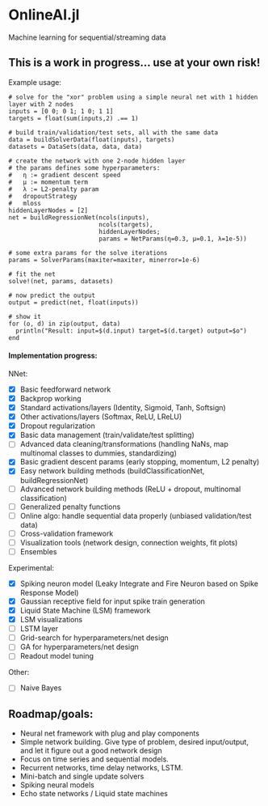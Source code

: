 # OnlineAI.jl

Machine learning for sequential/streaming data

## This is a work in progress... use at your own risk!

Example usage:

```
# solve for the "xor" problem using a simple neural net with 1 hidden layer with 2 nodes
inputs = [0 0; 0 1; 1 0; 1 1]
targets = float(sum(inputs,2) .== 1)

# build train/validation/test sets, all with the same data
data = buildSolverData(float(inputs), targets)
datasets = DataSets(data, data, data)

# create the network with one 2-node hidden layer
# the params defines some hyperparameters:
#   η := gradient descent speed
#   μ := momentum term
#   λ := L2-penalty param
#   dropoutStrategy
#   mloss
hiddenLayerNodes = [2]
net = buildRegressionNet(ncols(inputs),
                         ncols(targets),
                         hiddenLayerNodes;
                         params = NetParams(η=0.3, μ=0.1, λ=1e-5))

# some extra params for the solve iterations
params = SolverParams(maxiter=maxiter, minerror=1e-6)

# fit the net
solve!(net, params, datasets)

# now predict the output
output = predict(net, float(inputs))

# show it
for (o, d) in zip(output, data)
  println("Result: input=$(d.input) target=$(d.target) output=$o")
end
```

#### Implementation progress:

NNet:

- [x] Basic feedforward network
- [x] Backprop working
- [x] Standard activations/layers (Identity, Sigmoid, Tanh, Softsign)
- [x] Other activations/layers (Softmax, ReLU, LReLU)
- [x] Dropout regularization
- [x] Basic data management (train/validate/test splitting)
- [ ] Advanced data cleaning/transformations (handling NaNs, map multinomal classes to dummies, standardizing)
- [x] Basic gradient descent params (early stopping, momentum, L2 penalty)
- [x] Easy network building methods (buildClassificationNet, buildRegressionNet)
- [ ] Advanced network building methods (ReLU + dropout, multinomal classification)
- [ ] Generalized penalty functions
- [ ] Online algo: handle sequential data properly (unbiased validation/test data)
- [ ] Cross-validation framework
- [ ] Visualization tools (network design, connection weights, fit plots)
- [ ] Ensembles

Experimental:

- [x] Spiking neuron model (Leaky Integrate and Fire Neuron based on Spike Response Model)
- [x] Gaussian receptive field for input spike train generation
- [x] Liquid State Machine (LSM) framework
- [x] LSM visualizations
- [ ] LSTM layer
- [ ] Grid-search for hyperparameters/net design
- [ ] GA for hyperparameters/net design
- [ ] Readout model tuning

Other:

- [ ] Naive Bayes


## Roadmap/goals:
- Neural net framework with plug and play components
- Simple network building.  Give type of problem, desired input/output, and let it figure out a good network design
- Focus on time series and sequential models.
- Recurrent networks, time delay networks, LSTM.
- Mini-batch and single update solvers
- Spiking neural models
- Echo state networks / Liquid state machines
